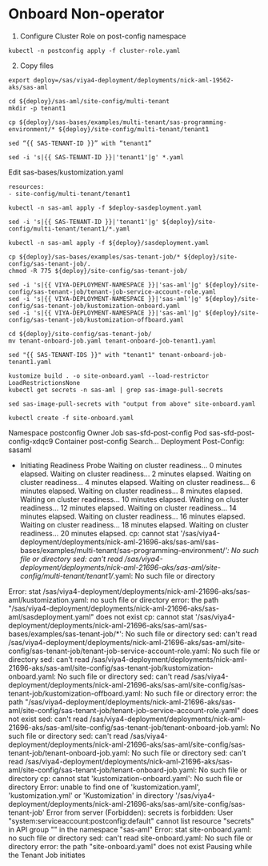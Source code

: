 # Onboard Non-operator

1. Configure Cluster Role on post-config namespace

```
kubectl -n postconfig apply -f cluster-role.yaml
```

2. Copy files

```
export deploy=/sas/viya4-deployment/deployments/nick-aml-19562-aks/sas-aml

cd ${deploy}/sas-aml/site-config/multi-tenant
mkdir -p tenant1

cp ${deploy}/sas-bases/examples/multi-tenant/sas-programming-environment/* ${deploy}/site-config/multi-tenant/tenant1

sed “{{ SAS-TENANT-ID }}” with “tenant1”

sed -i 's|{{ SAS-TENANT-ID }}|'tenant1'|g' *.yaml

```

Edit sas-bases/kustomization.yaml

```
resources:
- site-config/multi-tenant/tenant1
```

```
kubectl -n sas-aml apply -f $deploy-sasdeployment.yaml
```

```
sed -i 's|{{ SAS-TENANT-ID }}|'tenant1'|g' ${deploy}/site-config/multi-tenant/tenant1/*.yaml

kubectl -n sas-aml apply -f ${deploy}/sasdeployment.yaml

cp ${deploy}/sas-bases/examples/sas-tenant-job/* ${deploy}/site-config/sas-tenant-job/.
chmod -R 775 ${deploy}/site-config/sas-tenant-job/

sed -i 's|{{ VIYA-DEPLOYMENT-NAMESPACE }}|'sas-aml'|g' ${deploy}/site-config/sas-tenant-job/tenant-job-service-account-role.yaml
sed -i 's|{{ VIYA-DEPLOYMENT-NAMESPACE }}|'sas-aml'|g' ${deploy}/site-config/sas-tenant-job/kustomization-onboard.yaml
sed -i 's|{{ VIYA-DEPLOYMENT-NAMESPACE }}|'sas-aml'|g' ${deploy}/site-config/sas-tenant-job/kustomization-offboard.yaml

cd ${deploy}/site-config/sas-tenant-job/
mv tenant-onboard-job.yaml tenant-onboard-job-tenant1.yaml

sed "{{ SAS-TENANT-IDS }}" with "tenant1" tenant-onboard-job-tenant1.yaml

kustomize build . -o site-onboard.yaml --load-restrictor LoadRestrictionsNone
kubectl get secrets -n sas-aml | grep sas-image-pull-secrets

sed sas-image-pull-secrets with "output from above" site-onboard.yaml 

kubectl create -f site-onboard.yaml
```


Namespace
postconfig
Owner
Job sas-sfd-post-config
Pod
sas-sfd-post-config-xdqc9
Container
post-config
Search...
Deployment Post-Config: sasaml
+ Initiating Readiness Probe
Waiting on cluster readiness... 0 minutes elapsed.
Waiting on cluster readiness... 2 minutes elapsed.
Waiting on cluster readiness... 4 minutes elapsed.
Waiting on cluster readiness... 6 minutes elapsed.
Waiting on cluster readiness... 8 minutes elapsed.
Waiting on cluster readiness... 10 minutes elapsed.
Waiting on cluster readiness... 12 minutes elapsed.
Waiting on cluster readiness... 14 minutes elapsed.
Waiting on cluster readiness... 16 minutes elapsed.
Waiting on cluster readiness... 18 minutes elapsed.
Waiting on cluster readiness... 20 minutes elapsed.
cp: cannot stat '/sas/viya4-deployment/deployments/nick-aml-21696-aks/sas-aml/sas-bases/examples/multi-tenant/sas-programming-environment/*': No such file or directory
sed: can't read /sas/viya4-deployment/deployments/nick-aml-21696-aks/sas-aml/site-config/multi-tenant/tenant1/*.yaml: No such file or directory

Error: stat /sas/viya4-deployment/deployments/nick-aml-21696-aks/sas-aml/kustomization.yaml: no such file or directory
error: the path "/sas/viya4-deployment/deployments/nick-aml-21696-aks/sas-aml/sasdeployment.yaml" does not exist
cp: cannot stat '/sas/viya4-deployment/deployments/nick-aml-21696-aks/sas-aml/sas-bases/examples/sas-tenant-job/*': No such file or directory
sed: can't read /sas/viya4-deployment/deployments/nick-aml-21696-aks/sas-aml/site-config/sas-tenant-job/tenant-job-service-account-role.yaml: No such file or directory
sed: can't read /sas/viya4-deployment/deployments/nick-aml-21696-aks/sas-aml/site-config/sas-tenant-job/kustomization-onboard.yaml: No such file or directory
sed: can't read /sas/viya4-deployment/deployments/nick-aml-21696-aks/sas-aml/site-config/sas-tenant-job/kustomization-offboard.yaml: No such file or directory
error: the path "/sas/viya4-deployment/deployments/nick-aml-21696-aks/sas-aml/site-config/sas-tenant-job/tenant-job-service-account-role.yaml" does not exist
sed: can't read /sas/viya4-deployment/deployments/nick-aml-21696-aks/sas-aml/site-config/sas-tenant-job/tenant-onboard-job.yaml: No such file or directory
sed: can't read /sas/viya4-deployment/deployments/nick-aml-21696-aks/sas-aml/site-config/sas-tenant-job/tenant-onboard-job.yaml: No such file or directory
sed: can't read /sas/viya4-deployment/deployments/nick-aml-21696-aks/sas-aml/site-config/sas-tenant-job/tenant-onboard-job.yaml: No such file or directory
cp: cannot stat 'kustomization-onboard.yaml': No such file or directory
Error: unable to find one of 'kustomization.yaml', 'kustomization.yml' or 'Kustomization' in directory '/sas/viya4-deployment/deployments/nick-aml-21696-aks/sas-aml/site-config/sas-tenant-job'
Error from server (Forbidden): secrets is forbidden: User "system:serviceaccount:postconfig:default" cannot list resource "secrets" in API group "" in the namespace "sas-aml"
Error: stat site-onboard.yaml: no such file or directory
sed: can't read site-onboard.yaml: No such file or directory
error: the path "site-onboard.yaml" does not exist
Pausing while the Tenant Job initiates
